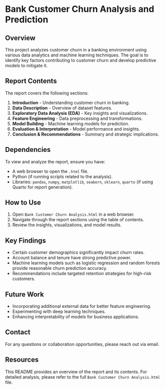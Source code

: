 # Bank Customer Churn Analysis and Prediction

## Overview
This project analyzes customer churn in a banking environment using various data analytics and machine learning techniques. The goal is to identify key factors contributing to customer churn and develop predictive models to mitigate it.

## Report Contents
The report covers the following sections:
1. **Introduction** - Understanding customer churn in banking.
2. **Data Description** - Overview of dataset features.
3. **Exploratory Data Analysis (EDA)** - Key insights and visualizations.
4. **Feature Engineering** - Data preprocessing and transformations.
5. **Model Building** - Machine learning models for prediction.
6. **Evaluation & Interpretation** - Model performance and insights.
7. **Conclusion & Recommendations** - Summary and strategic implications.

## Dependencies
To view and analyze the report, ensure you have:
- A web browser to open the `.html` file.
- Python (if running scripts related to the analysis).
- Libraries: `pandas`, `numpy`, `matplotlib`, `seaborn`, `sklearn`, `quarto` (if using Quarto for report generation).

## How to Use
1. Open `Bank Customer Churn Analysis.html` in a web browser.
2. Navigate through the report sections using the table of contents.
3. Review the insights, visualizations, and model results.

## Key Findings
- Certain customer demographics significantly impact churn rates.
- Account balance and tenure have strong predictive power.
- Machine learning models such as logistic regression and random forests provide reasonable churn prediction accuracy.
- Recommendations include targeted retention strategies for high-risk customers.

## Future Work
- Incorporating additional external data for better feature engineering.
- Experimenting with deep learning techniques.
- Enhancing interpretability of models for business applications.

## Contact
For any questions or collaboration opportunities, please reach out via email.

## Resources
This README provides an overview of the report and its contents. For detailed analysis, please refer to the full `Bank Customer Churn Analysis.html` file.
